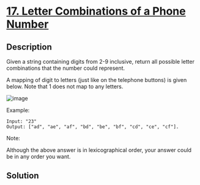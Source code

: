 # [17. Letter Combinations of a Phone Number](https://leetcode.com/problems/letter-combinations-of-a-phone-number)

## Description

Given a string containing digits from 2-9 inclusive, return all possible letter combinations that the number could represent.

A mapping of digit to letters (just like on the telephone buttons) is given below. Note that 1 does not map to any letters.

![image](http://upload.wikimedia.org/wikipedia/commons/thumb/7/73/Telephone-keypad2.svg/200px-Telephone-keypad2.svg.png)



Example:

```
Input: "23"
Output: ["ad", "ae", "af", "bd", "be", "bf", "cd", "ce", "cf"].
```

Note:

Although the above answer is in lexicographical order, your answer could be in any order you want.

## Solution

